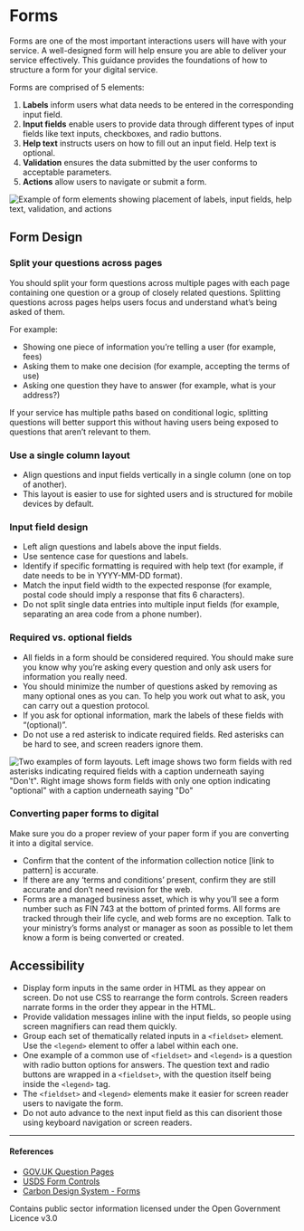 # Forms
Forms are one of the most important interactions users will have with your service. A well-designed form will help ensure you are able to deliver your service effectively. This guidance provides the foundations of how to structure a form for your digital service.

Forms are comprised of 5 elements:
1. **Labels** inform users what data needs to be entered in the corresponding input field.
2. **Input fields** enable users to provide data through different types of input fields like text inputs, checkboxes, and radio buttons.
3. **Help text** instructs users on how to fill out an input field. Help text is optional.
4. **Validation** ensures the data submitted by the user conforms to acceptable parameters.
5. **Actions** allow users to navigate or submit a form.

![Example of form elements showing placement of labels, input fields, help text, validation, and actions](/images/Form-structure.png)

## Form Design

### Split your questions across pages
You should split your form questions across multiple pages with each page containing one question or a group of closely related questions. Splitting questions across pages helps users focus and understand what’s being asked of them.

For example:
- Showing one piece of information you’re telling a user (for example, fees)
- Asking them to make one decision (for example, accepting the terms of use)
- Asking one question they have to answer (for example, what is your address?)

If your service has multiple paths based on conditional logic, splitting questions will better support this without having users being exposed to questions that aren’t relevant to them.

### Use a single column layout
- Align questions and input fields vertically in a single column (one on top of another).
- This layout is easier to use for sighted users and is structured for mobile devices by default.

### Input field design
- Left align questions and labels above the input fields.
- Use sentence case for questions and labels.
- Identify if specific formatting is required with help text (for example, if date needs to be in YYYY-MM-DD format).
- Match the input field width to the expected response (for example, postal code should imply a response that fits 6 characters).
- Do not split single data entries into multiple input fields (for example, separating an area code from a phone number).

### Required vs. optional fields
- All fields in a form should be considered required. You should make sure you know why you’re asking every question and only ask users for information you really need.
- You should minimize the number of questions asked by removing as many optional ones as you can. To help you work out what to ask, you can carry out a question protocol.
- If you ask for optional information, mark the labels of these fields with “(optional)”.
- Do not use a red asterisk to indicate required fields. Red asterisks can be hard to see, and screen readers ignore them.

![Two examples of form layouts. Left image shows two form fields with red asterisks indicating required fields with a caption underneath saying "Don't". Right image shows form fields with only one option indicating "optional" with a caption underneath saying "Do"](/images/optional-example.png)

### Converting paper forms to digital
Make sure you do a proper review of your paper form if you are converting it into a digital service.
- Confirm that the content of the information collection notice [link to pattern] is accurate.
- If there are any ‘terms and conditions’ present, confirm they are still accurate and don’t need revision for the web.
- Forms are a managed business asset, which is why you’ll see a form number such as FIN 743 at the bottom of printed forms. All forms are tracked through their life cycle, and web forms are no exception. Talk to your ministry’s forms analyst or manager as soon as possible to let them know a form is being converted or created.

## Accessibility
- Display form inputs in the same order in HTML as they appear on screen. Do not use CSS to rearrange the form controls. Screen readers narrate forms in the order they appear in the HTML.
- Provide validation messages inline with the input fields, so people using screen magnifiers can read them quickly.
- Group each set of thematically related inputs in a `<fieldset>` element. Use the `<legend>` element to offer a label within each one.
- One example of a common use of `<fieldset>` and `<legend>` is a question with radio button options for answers. The question text and radio buttons are wrapped in a `<fieldset>`, with the question itself being inside the `<legend>` tag.
- The `<fieldset>` and `<legend>` elements make it easier for screen reader users to navigate the form.
- Do not auto advance to the next input field as this can disorient those using keyboard navigation or screen readers.

---
#### References
- [GOV.UK Question Pages](https://design-system.service.gov.uk/patterns/question-pages/)
- [USDS Form Controls](https://v2.designsystem.digital.gov/components/form-controls/)
- [Carbon Design System - Forms](https://www.carbondesignsystem.com/components/form/usage)

Contains public sector information licensed under the Open Government Licence v3.0
